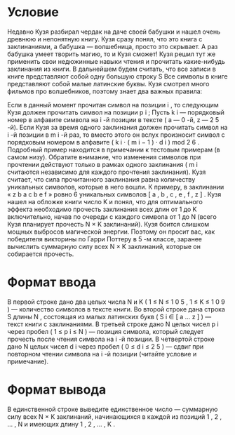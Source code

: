 # Условие
Недавно Кузя разбирал чердак на даче своей бабушки и нашел очень древнюю и непонятную книгу. Кузя сразу понял, что это книга с заклинаниями, а бабушка — волшебница, просто это скрывает.
А раз бабушка умеет творить магию, то и Кузя сможет! Кузя решил тут же применить свои недюжинные навыки чтения и прочитать какие-нибудь заклинания из книги.
В дальнейшем будем считать, что все записи в книге представляют собой одну большую строку 
S
 Все символы в книге представляют собой малые латинские буквы.
Кузя смотрел много фильмов про волшебников, поэтому знает два важных правила:

Если в данный момент прочитан символ на позиции 
i
, то следующим Кузя должен прочитать символ на позиции 
p
i
;
Пусть 
k
i
 — порядковый номер в алфавите символа на 
i
-й позиции в тексте (
a
 — 
0
-й, 
z
 — 
2
5
-й). Если Кузя за время одного заклинания должен прочитать символ на 
i
-й позиции в 
m
i
-й раз, то вместо этого он вслух произносит символ с порядковым номером в алфавите 
(
k
i
⋅
(
m
i
−
1
)
⋅
d
i
)
mod
2
6
.
Подробный пример находится в примечании к тестовым примерам (в самом низу).
Обратите внимание, что изменения символов при прочтении действуют только в рамках одного заклинания (
m
i
 считаются независимо для каждого прочтения заклинания).
Кузя считает, что сила прочитанного заклинания равна количеству уникальных символов, которые в него вошли. К примеру, в заклинании «
z
b
a
c
b
e
f
» ровно 
6
 уникальных символов 
[
a
,
b
,
c
,
e
,
f
,
z
]
.
Кузя нашел на обложке книги число 
K
 и понял, что для оптимального эффекта необходимо прочесть заклинания всех длин от 
1
 до 
K
 включительно, начав по очереди с каждого символа от 
1
 до 
N
 (всего Кузя планирует прочесть 
N
×
K
 заклинаний).
Кузя боится слишком мощных выбросов магической энергии. Поэтому он просит вас, как победителя викторины по Гарри Поттеру в 
5
-м классе, заранее вычислить суммарную силу всех 
N
×
K
 заклинаний, которые он собирается прочесть.

# Формат ввода
В первой строке дано два целых числа 
N
 и 
K
(
1
≤
N
≤
1
0
5
,
1
≤
K
≤
1
0
9
)
 — количество символов в тексте книги.
Во второй строке дана строка 
S
 длины 
N
, состоящая из малых латинских букв 
(
S
i
∈
[
a
…
z
]
)
 — текст книги с заклинаниями.
В третьей строке дано 
N
 целых чисел 
p
i
 через пробел 
(
1
≤
p
i
≤
N
)
 — позиция символа, который следует прочесть после чтения символа на 
i
-й позиции.
В четвертой строке дано 
N
 целых чисел 
d
i
 через пробел 
(
0
≤
d
i
≤
2
5
)
 — сдвиг при повторном чтении символа на 
i
-й позиции (читайте условие и примечание).

# Формат вывода
В единственной строке выведите единственное число — суммарную силу всех 
N
×
K
 заклинаний, начинающихся в каждой из позиций 
1
,
2
,
…
,
N
 и имеющих длину 
1
,
2
,
…
,
K
.